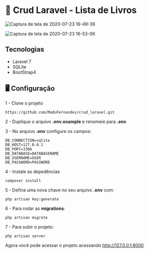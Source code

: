 # :low_brightness: Crud Laravel - Lista de Livros

![Captura de tela de 2020-07-23 16-49-36](https://user-images.githubusercontent.com/49164290/88332450-f60f9100-cd04-11ea-8325-5f8be4fae9d6.png)

![Captura de tela de 2020-07-23 16-53-06](https://user-images.githubusercontent.com/49164290/88332515-12133280-cd05-11ea-98b7-9abf64610858.png)

## Tecnologias

- Laravel 7
- SQLite
- BootStrap4

## :desktop_computer: Configuração

1 - Clone o projeto
```
https://github.com/MaduFernandes/crud_laravel.git
```

2 - Duplique o arquivo **.env.example** e renomeie para **.env**

3 - No arquivo **.env** configure os campos:

```
DB_CONNECTION=sqlite
DB_HOST=127.0.0.1
DB_PORT=3306
DB_DATABASE=DATABASENAME
DB_USERNAME=USER
DB_PASSWORD=PASSWORD
```

4 - Instale as depedências

```
composer install
```

5 -  Defina uma nova chave no seu arquivo **.env** com:

```
php artisan key:generate
```

6 - Para rodar as **migrations**:

```
php artisan migrate
```

7 - Para subir o projeto:

```
php artisan server
```

Agora você pode acessar o projeto acessando http://127.0.0.1:8000

